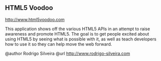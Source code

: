 HTML5 Voodoo
------------

http://www.html5voodoo.com

This application shows off the various HTML5 APIs in an attempt to raise awareness and promote HTML5. The goal is to get people excited about using HTML5 by seeing what is possible with it, as well as teach developers how to use it so they can help move the web forward.

@author Rodrigo Silveira
@url http://www.rodrigo-silveira.com
